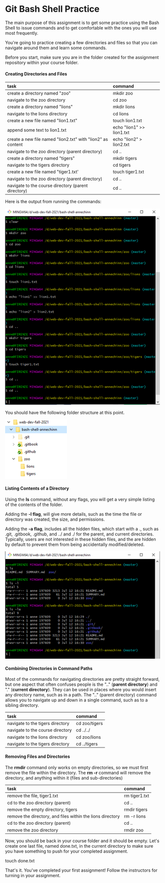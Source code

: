 # Git Bash Shell Practice

The main purpose of this assignment is to get some practice using the Bash Shell to issue commands and to get comfortable with the ones you will use most frequently.

You're going to practice creating a few directories and files so that you can navigate around them and learn some commands. 

Before you start, make sure you are in the folder created for the assignment repository within your course folder.

#### Creating Directories and Files

| task | command |
| :--- | :--- |
| create a directory named "zoo" | mkdir zoo |
| navigate to the zoo directory | cd zoo |
| create a directory named "lions" | mkdir lions |
| navigate to the lions directory | cd lions |
| create a new file named "lion1.txt" | touch lion1.txt |
| append some text to lion1.txt | echo "lion1" &gt;&gt; lion1.txt |
| create a new file named "lion2.txt" with "lion2" as content | echo "lion2" &gt; lion2.txt |
| navigate to the zoo directory \(parent directory\) | cd .. |
| create a directory named "tigers" | mkdir tigers |
| navigate to the tigers directory | cd tigers |
| create a new file named "tiger1.txt' | touch tiger1.txt |
| navigate to the zoo directory \(parent directory\) | cd .. |
| navigate to the course directory \(parent directory\) | cd .. |

Here is the output from running the commands:

![](.gitbook/assets/image.png)

You should have the following folder structure at this point.

![](.gitbook/assets/image%20%281%29.png)

#### Listing Contents of a Directory

Using the **ls** command, without any flags, you will get a very simple listing of the contents of the folder.

Adding the **-l flag**, will give more details, such as the time the file or directory was created, the size, and permissions.

Adding the **-a flag**, includes all the hidden files, which start with a ., such as .git, .gitbook, .github, and ../ and ./ for the parent, and current directories. Typically, users are not interested in these hidden files, and the are hidden by default to prevent them from being accidentally modified/deleted.

![](.gitbook/assets/image%20%282%29.png)

#### Combining Directories in Command Paths

Most of the commands for navigating directories are pretty straight forward, but one aspect that often confuses people is the ".." \(**parent directory**\) and "." \(**current directory**\). They can be used in places where you would insert any directory name, such as in a path. The ".." \(parent directory\) command allows you to navigate up and down in a single command, such as to a sibling directory.

| task | command |
| :--- | :--- |
| navigate to the tigers directory | cd zoo/tigers |
| navigate to the course directory | cd ../../ |
| navigate to the lions directory | cd zoo/lions |
| navigate to the tigers directory | cd ../tigers |

#### Removing Files and Directories

The **rmdir** command only works on empty directories, so we must first remove the file within the directory. The **rm -r** command will remove the directory, and anything within it \(files and sub-directories\)

| task | command |
| :--- | :--- |
| remove the file, tiger1.txt | rm tiger1.txt |
| cd to the zoo directory \(parent\) | cd .. |
| remove the empty directory, tigers | rmdir tigers |
| remove the directory, and files within the lions directory | rm -r lions |
| cd to the zoo directory \(parent\) | cd .. |
| remove the zoo directory | rmdir zoo |

Now, you should be back in your course folder and it should be empty. Let's create one last file, named done.txt, in the current directory to make sure you have something to push for your completed assignment.

touch done.txt

That's it. You've completed your first assignment! Follow the instructors for turning in your assignment.

